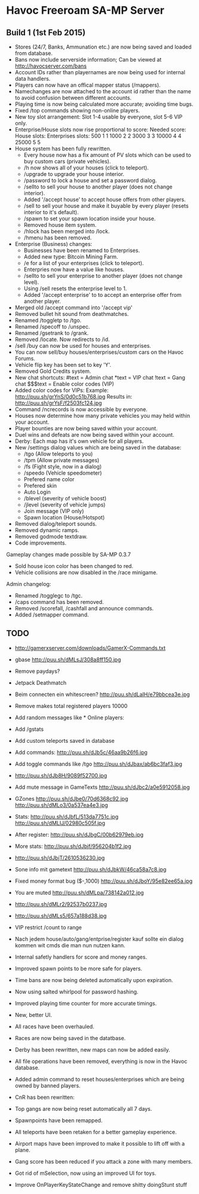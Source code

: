 Havoc Freeroam SA-MP Server
===========================

Build 1 (1st Feb 2015)
----------------------
- Stores (24/7, Banks, Ammunation etc.) are now being saved and loaded from database.
- Bans now include serverside information; Can be viewed at http://havocserver.com/bans
- Account IDs rather than playernames are now being used for internal data handlers.
- Players can now have an offical mapper status (/mappers).
- Namechanges are now attached to the account id rather than the name to avoid confusion between different accounts.
- Playing time is now being calculated more accurate; avoiding time bugs.
- Fixed /top commands showing non-online players.
- New toy slot arrangement:
	Slot 1-4 usable by everyone, slot 5-6 VIP only.
- Enterprise/House slots now rise proportional to score:
	Needed score:      House slots:    Enterprises slots:
			 500           1                 1
			1000           2                 2
			3000           3                 3
		   10000           4                 4
		   25000           5                 5
- House system has been fully rewritten.
   * Every house now has a fix amount of PV slots which can be used to buy custom cars (private vehicles). 
   * /h now shows all of your houses (click to teleport).
   * /upgrade to upgrade your house interior.
   * /password to lock a house and set a password dialog.
   * /sellto <playerid> <price> to sell your house to another player (does not change interior).
   * Added '/accept house' to accept house offers from other players.
   * /sell to sell your house and make it buyable by every player (resets interior to it's default).
   * /spawn to set your spawn location inside your house.
   * Removed house item system.
   * /hlock has been merged into /lock.
   * /hmenu has been removed.
- Enterprise (Business) changes:
   * Businesses have been renamed to Enterprises.
   * Added new type: Bitcoin Mining Farm.
   * /e for a list of your enterprises (click to teleport).
   * Enterpries now have a value like houses.
   * /sellto <playerid> <price> to sell your enterprise to another player (does not change level).
   * Using /sell resets the enterprise level to 1.
   * Added '/accept enterprise' to to accept an enterprise offer from another player.
- Merged old /accept command into '/accept vip'
- Removed bullet hit sound from deathmatches.
- Renamed /toggletp to /tgo.
- Renamed /specoff to /unspec.
- Renamed /gsetrank to /grank.
- Removed /locate. Now redirects to /id.
- /sell /buy can now be used for houses and enterprises.
- You can now sell/buy houses/enterprises/custom cars on the Havoc Forums.
- Vehicle flip key has been set to key 'Y'.
- Removed Gold Credits system.
- New chat shortcuts:
  #text = Admin chat
  *text = VIP chat
  !text = Gang chat
  $$$text = Enable color codes (VIP)
- Added color codes for VIPs: <blue> <red> <green> <yellow> <white>
  Example: http://puu.sh/grYnS/0d0c51b768.jpg
  Results in: http://puu.sh/grYsF/f2503fc124.jpg  
- Command /ncrecords is now accessible by everyone.
- Houses now determine how many private vehicles you may held within your account.
- Player bounties are now being saved within your account.
- Duel wins and defeats are now being saved within your account.
- Derby: Each map has it's own vehicle for all players.
- New /settings dialog values which are being saved in the database:
  * /tgo (Allow teleports to you)
  * /tpm (Allow private messages)
  * /fs (Fight style, now in a dialog)
  * /speedo (Vehicle speedometer)
  * Prefered name color
  * Prefered skin
  * Auto Login
  * /blevel (severity of vehicle boost)
  * /jlevel (severity of vehicle jumps)
  * Join message (VIP only)
  * Spawn location (House/Hotspot) 
- Removed dialog/teleport sounds.
- Removed dynamic ramps.
- Removed godmode textdraw.
- Code improvements.

Gameplay changes made possible by SA-MP 0.3.7
- Sold house icon color has been changed to red.
- Vehicle collisions are now disabled in the /race minigame.

Admin changelog:
- Renamed /togglegc to /tgc.
- /caps command has been removed.
- Removed /scorefall, /cashfall and announce commands.
- Added /setmapper command.

TODO
----
- http://gamerxserver.com/downloads/GamerX-Commands.txt
- gbase http://puu.sh/dMLsJ/308a8ff150.jpg
- Remove paydays?
- Jetpack Deathmatch
- Beim connecten ein whitescreen? http://puu.sh/dLaIH/e79bbcea3e.jpg
- Remove makes total registered players 10000
- Add random messages like * Online players: 
- Add /gstats
- Add custom teleports saved in database
- Add commands: http://puu.sh/dJb5c/46aa9b26f6.jpg
- Add toggle commands like /tgo http://puu.sh/dJbax/ab6bc3faf3.jpg
- http://puu.sh/dJb8H/9089f52700.jpg
- Add mute message in GameTexts http://puu.sh/dJbc2/a0e5912058.jpg
- GZones http://puu.sh/dJbe0/70d6368c92.jpg http://puu.sh/dMLo3/0a537ea4e3.jpg
- Stats: http://puu.sh/dJbfL/513da7751c.jpg http://puu.sh/dMLlJ/02980c505f.jpg
- After register: http://puu.sh/dJbgC/00b62979eb.jpg
- More stats: http://puu.sh/dJbjf/956204b1f2.jpg
- http://puu.sh/dJbjT/2610536230.jpg
- Sone info mit gametext http://puu.sh/dJbkW/46ca58a7c8.jpg
- Fixed money format bug ($-,1000) http://puu.sh/dJboY/95e82ee65a.jpg
- You are muted http://puu.sh/dMLpa/738142a012.jpg
- http://puu.sh/dMLr2/92537b0237.jpg
- http://puu.sh/dMLs5/657a188d38.jpg

- VIP restrict /count to range
- Nach jedem house/auto/gang/entprise/register kauf sollte ein dialog kommen wit cmds die man nun nutzen kann.
- Internal safetly handlers for score and money ranges.
- Improved spawn points to be more safe for players.
- Time bans are now being deleted automatically upon expiration.
- Now using salted whirlpool for password hashing.
- Improved playing time counter for more accurate timings.
- New, better UI.
- All races have been overhauled.
- Races are now being saved in the datatbase.
- Derby has been rewritten, new maps can now be added easily.
- All file operations have been removed, everything is now in the Havoc database.
- Added admin command to reset houses/enterprises which are being owned by banned players.
- CnR has been rewritten:
- Top gangs are now being reset automatically all 7 days.
- Spawnpoints have been remapped.
- All teleports have been retaken for a better gameplay experience.
- Airport maps have been improved to make it possible to lift off with a plane.
- Gang score has been reduced if you attack a zone with many members.
- Got rid of mSelection, now using an improved UI for toys.
- Improve OnPlayerKeyStateChange and remove shitty doingStunt stuff